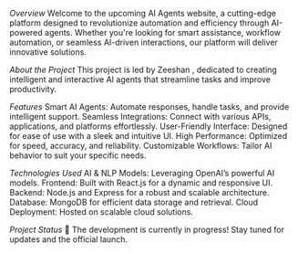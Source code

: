*Overview*
Welcome to the upcoming AI Agents website, a cutting-edge platform designed to revolutionize automation and efficiency through AI-powered agents. Whether you're looking for smart assistance, workflow automation, or seamless AI-driven interactions, our platform will deliver innovative solutions.

*About the Project*
This project is led by Zeeshan , dedicated to creating intelligent and interactive AI agents that streamline tasks and improve productivity.

*Features*
Smart AI Agents: Automate responses, handle tasks, and provide intelligent support.
Seamless Integrations: Connect with various APIs, applications, and platforms effortlessly.
User-Friendly Interface: Designed for ease of use with a sleek and intuitive UI.
High Performance: Optimized for speed, accuracy, and reliability.
Customizable Workflows: Tailor AI behavior to suit your specific needs.

*Technologies Used*
AI & NLP Models: Leveraging OpenAI’s powerful AI models.
Frontend: Built with React.js for a dynamic and responsive UI.
Backend: Node.js and Express for a robust and scalable architecture.
Database: MongoDB for efficient data storage and retrieval.
Cloud Deployment: Hosted on scalable cloud solutions.

*Project Status*
🚀 The development is currently in progress! Stay tuned for updates and the official launch.


